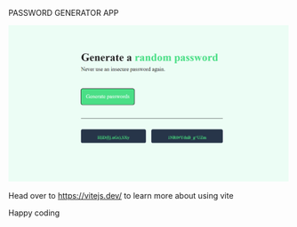 
PASSWORD GENERATOR APP  

![Alt text](<Screenshot 2024-01-08 115801.png>) 

Head over to https://vitejs.dev/ to learn more about using vite

Happy coding   
